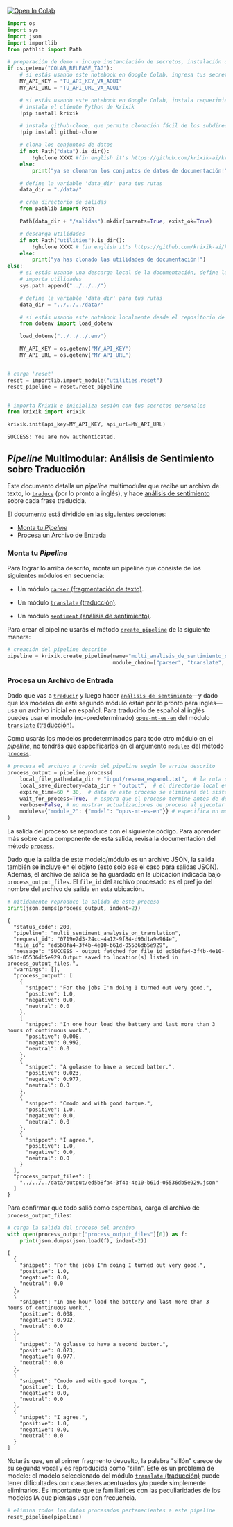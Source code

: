 <a href="https://colab.research.google.com/github/krixik-ai/krixik-docs/blob/main/docs/examples/multi_module_non_search_pipeline_examples/multi_sentiment_analysis_on_translation.ipynb" target="_parent"><img src="https://colab.research.google.com/assets/colab-badge.svg" alt="Open In Colab"/></a>


```python
import os
import sys
import json
import importlib
from pathlib import Path

# preparación de demo - incuye instanciación de secretos, instalación de requerimientos, y definición de rutas
if os.getenv("COLAB_RELEASE_TAG"):
    # si estás usando este notebook en Google Colab, ingresa tus secretos acá
    MY_API_KEY = "TU_API_KEY_VA_AQUI"
    MY_API_URL = "TU_API_URL_VA_AQUI"

    # si estás usando este notebook en Google Colab, instala requerimientos y descarga los subdirectorios requeridos
    # instala el cliente Python de Krixik
    !pip install krixik

    # instala github-clone, que permite clonación fácil de los subdirectorios del repositorio de documentación XXX
    !pip install github-clone

    # clona los conjuntos de datos
    if not Path("data").is_dir():
        !ghclone XXXX #(in english it's https://github.com/krixik-ai/krixik-docs/tree/main/data)
    else:
        print("ya se clonaron los conjuntos de datos de documentación!")

    # define la variable 'data_dir' para tus rutas
    data_dir = "./data/"

    # crea directorio de salidas
    from pathlib import Path

    Path(data_dir + "/salidas").mkdir(parents=True, exist_ok=True)

    # descarga utilidades
    if not Path("utilities").is_dir():
        !ghclone XXXX # (in english it's https://github.com/krixik-ai/krixik-docs/tree/main/utilities)
    else:
        print("ya has clonado las utilidades de documentación!")
else:
    # si estás usando una descarga local de la documentación, define las rutas relativas a la estructura local de la documentación
    # importa utilidades
    sys.path.append("../../../")

    # define la variable 'data_dir' para tus rutas
    data_dir = "../../../data/"

    # si estás usando este notebook localmente desde el repositorio de documentación Krixik, carga tus secretos de un archivo .env ubicado en la base del repositorio de documentación
    from dotenv import load_dotenv

    load_dotenv("../../../.env")

    MY_API_KEY = os.getenv("MY_API_KEY")
    MY_API_URL = os.getenv("MY_API_URL")


# carga 'reset'
reset = importlib.import_module("utilities.reset")
reset_pipeline = reset.reset_pipeline


# importa Krixik e inicializa sesión con tus secretos personales
from krixik import krixik

krixik.init(api_key=MY_API_KEY, api_url=MY_API_URL)
```

    SUCCESS: You are now authenticated.


## *Pipeline* Multimodular: Análisis de Sentimiento sobre Traducción

Este documento detalla un *pipeline* multimodular que recibe un archivo de texto, lo [`traduce`](../../modulos/modulos_ia/modulo_translate_traduccion.md) (por lo pronto a inglés), y hace [análisis de sentimiento](../../modulos/modulos_ia/modulo_sentiment_analisis_de_sentimiento.md) sobre cada frase traducida.

El documento está dividido en las siguientes secciones:

- [Monta tu *Pipeline*](#monta-tu-pipeline)
- [Procesa un Archivo de Entrada](#procesa-un-archivo-de-entrada)

### Monta tu *Pipeline*

Para lograr lo arriba descrito, monta un pipeline que consiste de los siguientes módulos en secuencia:

- Un módulo [`parser` (fragmentación de texto)](../../modulos/modulos_de_funciones_de_apoyo/modulo_parser_fragmentacion.md).

- Un módulo [`translate` (traducción)](../../modulos/modulos_ia/modulo_translate_traduccion.md).

- Un módulo [`sentiment` (análisis de sentimiento)](../../modulos/modulos_ia/modulo_sentiment_analisis_de_sentimiento.md).

Para crear el pipeline usarás el método [`create_pipeline`](../../sistema/creacion_de_pipelines/creacion_de_pipelines.md) de la siguiente manera:


```python
# creación del pipeline descrito
pipeline = krixik.create_pipeline(name="multi_analisis_de_sentimiento_sobre_traduccion",
                                  module_chain=["parser", "translate", "sentiment"])
```

### Procesa un Archivo de Entrada

Dado que vas a [`traducir`](../../modulos/modulos_ia/modulo_translate_traduccion.md) y luego hacer [`análisis de sentimiento`](../../modulos/modulos_ia/modulo_sentiment_analisis_de_sentimiento.md)—y dado que los modelos de este segundo módulo están por lo pronto para inglés—usa un archivo inicial en español. Para traducirlo de español al inglés puedes usar el modelo (no-predeterminado) [`opus-mt-es-en`](https://huggingface.co/Helsinki-NLP/opus-mt-es-en) del módulo [`translate` (traducción)](../../modulos/modulos_ia/modulo_translate_traduccion.md).

Como usarás los modelos predeterminados para todo otro módulo en el *pipeline*, no tendrás que especificarlos en el argumento [`modules`](../../sistema/parametros_y_procesar_archivos_a_traves_de_pipelines/metodo_process_procesar.md#seleccion-de-modelo-por-medio-del-argumento-modules) del método [`process`](../../sistema/parametros_y_procesar_archivos_a_traves_de_pipelines/metodo_process_procesar.md).


```python
# procesa el archivo a través del pipeline según lo arriba descrito
process_output = pipeline.process(
    local_file_path=data_dir + "input/resena_espanol.txt",  # la ruta de archivo inicial en la que yace el archivo de entrada
    local_save_directory=data_dir + "output",  # el directorio local en el que se guardará el archivo de salida
    expire_time=60 * 30,  # data de este proceso se eliminará del sistema Krixik en 30 minutos
    wait_for_process=True,  # espera que el proceso termine antes de devolver control del IDE al usuario
    verbose=False, # no mostrar actualizaciones de proceso al ejecutar el código
    modules={"module_2": {"model": "opus-mt-es-en"}} # especifica un modelo no-predeterminado para usar en el segundo módulo
)
```

La salida del proceso se reproduce con el siguiente código. Para aprender más sobre cada componente de esta salida, revisa la documentación del método [`process`](../../sistema/parametros_y_procesar_archivos_a_traves_de_pipelines/metodo_process_procesar.md).

Dado que la salida de este modelo/módulo es un archivo JSON, la salida también se incluye en el objeto (esto solo ese el caso para salidas JSON). Además, el archivo de salida se ha guardado en la ubicación indicada bajo `process_output_files`. El `file_id` del archivo procesado es el prefijo del nombre del archivo de salida en esta ubicación.


```python
# nítidamente reproduce la salida de este proceso
print(json.dumps(process_output, indent=2))
```

    {
      "status_code": 200,
      "pipeline": "multi_sentiment_analysis_on_translation",
      "request_id": "0719e2d3-24cc-4a12-9f84-d90d1a9e964e",
      "file_id": "ed5b8fa4-3f4b-4e10-b61d-05536db5e929",
      "message": "SUCCESS - output fetched for file_id ed5b8fa4-3f4b-4e10-b61d-05536db5e929.Output saved to location(s) listed in process_output_files.",
      "warnings": [],
      "process_output": [
        {
          "snippet": "For the jobs I'm doing I turned out very good.",
          "positive": 1.0,
          "negative": 0.0,
          "neutral": 0.0
        },
        {
          "snippet": "In one hour load the battery and last more than 3 hours of continuous work.",
          "positive": 0.008,
          "negative": 0.992,
          "neutral": 0.0
        },
        {
          "snippet": "A golasse to have a second batter.",
          "positive": 0.023,
          "negative": 0.977,
          "neutral": 0.0
        },
        {
          "snippet": "Cmodo and with good torque.",
          "positive": 1.0,
          "negative": 0.0,
          "neutral": 0.0
        },
        {
          "snippet": "I agree.",
          "positive": 1.0,
          "negative": 0.0,
          "neutral": 0.0
        }
      ],
      "process_output_files": [
        "../../../data/output/ed5b8fa4-3f4b-4e10-b61d-05536db5e929.json"
      ]
    }


Para confirmar que todo salió como esperabas, carga el archivo de `process_output_files`:


```python
# carga la salida del proceso del archivo
with open(process_output["process_output_files"][0]) as f:
    print(json.dumps(json.load(f), indent=2))
```

    [
      {
        "snippet": "For the jobs I'm doing I turned out very good.",
        "positive": 1.0,
        "negative": 0.0,
        "neutral": 0.0
      },
      {
        "snippet": "In one hour load the battery and last more than 3 hours of continuous work.",
        "positive": 0.008,
        "negative": 0.992,
        "neutral": 0.0
      },
      {
        "snippet": "A golasse to have a second batter.",
        "positive": 0.023,
        "negative": 0.977,
        "neutral": 0.0
      },
      {
        "snippet": "Cmodo and with good torque.",
        "positive": 1.0,
        "negative": 0.0,
        "neutral": 0.0
      },
      {
        "snippet": "I agree.",
        "positive": 1.0,
        "negative": 0.0,
        "neutral": 0.0
      }
    ]


Notarás que, en el primer fragmento devuelto, la palabra "sillón" carece de su segunda vocal y es reproducida como "silln". Este es un problema de modelo: el modelo seleccionado del módulo [`translate` (traducción)](../../modulos/modulos_ia/modulo_translate_traduccion.md) puede tener dificultades con caracteres acentuados y/o puede simplemente eliminarlos. Es importante que te familiarices con las peculiaridades de los modelos IA que piensas usar con frecuencia.


```python
# elimina todos los datos procesados pertenecientes a este pipeline
reset_pipeline(pipeline)
```
